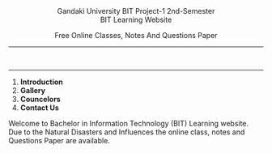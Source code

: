 <html>
<title>Website</title>
<link rel="stylesheet"type="text/css" 
href="styles09.css">
<center>
<p9>Gandaki University BIT Project-1 2nd-Semester</p9>
<br>
<p0>BIT Learning Website</p0><br>

<p7>Free Online Classes, Notes And Questions Paper</p7>
<hr>
<marquee>
<p1>2022-1st Semster Fall Questions Paper is published.
</p1>
</marquee>
</center>
<hr>
<body>
<section width="100px" length="200px">
<div class="menu">
<ol>
<li><strong>Introduction</strong></li>
<li><strong>Gallery</strong></li>
<li><strong>Councelors</strong></li>
<li><strong>Contact Us</strong></li>
</ol>
</div>
</section>
</body>
<p2>Welcome to Bachelor in Information Technology (BIT) Learning website. <br>Due to the Natural Disasters and Influences the online class, notes and Questions Paper are available. </p2> 
</html>


